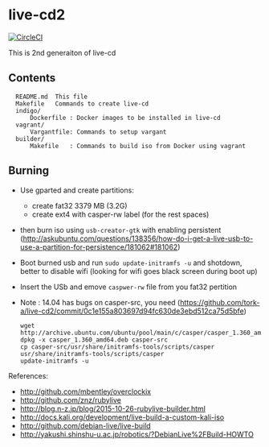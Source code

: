 live-cd2
========

[![CircleCI](https://circleci.com/gh/tork-a/live-cd2.svg?style=svg)](https://circleci.com/gh/tork-a/live-cd2)

This is 2nd generaiton of live-cd

Contents
--------
```
  README.md  This file
  Makefile   Commands to create live-cd
  indigo/
      Dockerfile : Docker images to be installed in live-cd
  vagrant/
      Vargantfile: Commands to setup vargant
  builder/
      Makefile   : Commands to build iso from Docker using vagrant
```
Burning
-------


  - Use gparted and create partitions:

     - create fat32 3379 MB  (3.2G)
     - create ext4 with casper-rw label (for the rest spaces)

  - then burn iso using `usb-creator-gtk` with enabling persistent
  (http://askubuntu.com/questions/138356/how-do-i-get-a-live-usb-to-use-a-partition-for-persistence/181062#181062)

  - Boot burned usb and run `sudo update-initramfs -u` and shotdown, better to disable wifi (looking for wifi goes black screen during boot up)
  
  - Insert the USb and emove `caspwer-rw` file from you fat32 pertition

  - Note : 14.04 has bugs on casper-src, you need  (https://github.com/tork-a/live-cd2/commit/0c1e155a803697d94fc630de3ebd512ca75d5bfe)
    ```
    wget http://archive.ubuntu.com/ubuntu/pool/main/c/casper/casper_1.360_amd64.deb
    dpkg -x casper_1.360_amd64.deb casper-src
    cp casper-src/usr/share/initramfs-tools/scripts/casper usr/share/initramfs-tools/scripts/casper
    update-initramfs -u
    ```


References:
- http://github.com/mbentley/overclockix
- http://github.com/znz/rubylive
- http://blog.n-z.jp/blog/2015-10-26-rubylive-builder.html
- http://docs.kali.org/development/live-build-a-custom-kali-iso
- http://github.com/debian-live/live-build
- http://yakushi.shinshu-u.ac.jp/robotics/?DebianLive%2FBuild-HOWTO
